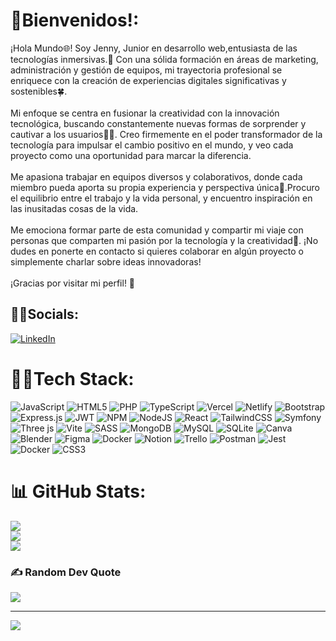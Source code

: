 # 🌻Bienvenidos!:
¡Hola Mundo🌐! Soy Jenny, Junior en desarrollo  web,entusiasta de las tecnologías inmersivas.🥽 Con una sólida formación en áreas de marketing, administración y gestión de equipos, mi trayectoria profesional se enriquece con la creación de experiencias digitales significativas y sostenibles🍀.<br><br>Mi enfoque se centra en fusionar la creatividad con la innovación tecnológica, buscando constantemente nuevas formas de sorprender y cautivar a los usuarios🐱‍💻. Creo firmemente en el poder transformador de la tecnología para impulsar el cambio positivo en el mundo, y veo cada proyecto como una oportunidad para marcar la diferencia.<br><br>Me apasiona trabajar en equipos diversos y colaborativos, donde cada miembro pueda aporta su propia experiencia y perspectiva única🐛.Procuro el equilibrio entre el trabajo y la vida personal, y encuentro inspiración en las inusitadas cosas de la vida.<br><br>Me emociona formar parte de esta comunidad y compartir mi viaje con personas que comparten mi pasión por la tecnología y la creatividad🦋. ¡No dudes en ponerte en contacto si quieres colaborar en algún proyecto o simplemente charlar sobre ideas innovadoras!<br><br>¡Gracias por visitar mi perfil! 🚀


##  🤸‍♀️Socials:
[![LinkedIn](https://img.shields.io/badge/LinkedIn-%230077B5.svg?logo=linkedin&logoColor=white)](https://linkedin.com/in/https://www.linkedin.com/in/jennydvbh/) 

#  👩‍💻Tech Stack:
![JavaScript](https://img.shields.io/badge/javascript-%23323330.svg?style=plastic&logo=javascript&logoColor=%23F7DF1E) ![HTML5](https://img.shields.io/badge/html5-%23E34F26.svg?style=plastic&logo=html5&logoColor=white) ![PHP](https://img.shields.io/badge/php-%23777BB4.svg?style=plastic&logo=php&logoColor=white) ![TypeScript](https://img.shields.io/badge/typescript-%23007ACC.svg?style=plastic&logo=typescript&logoColor=white) ![Vercel](https://img.shields.io/badge/vercel-%23000000.svg?style=plastic&logo=vercel&logoColor=white) ![Netlify](https://img.shields.io/badge/netlify-%23000000.svg?style=plastic&logo=netlify&logoColor=#00C7B7) ![Bootstrap](https://img.shields.io/badge/bootstrap-%238511FA.svg?style=plastic&logo=bootstrap&logoColor=white) ![Express.js](https://img.shields.io/badge/express.js-%23404d59.svg?style=plastic&logo=express&logoColor=%2361DAFB) ![JWT](https://img.shields.io/badge/JWT-black?style=plastic&logo=JSON%20web%20tokens) ![NPM](https://img.shields.io/badge/NPM-%23CB3837.svg?style=plastic&logo=npm&logoColor=white) ![NodeJS](https://img.shields.io/badge/node.js-6DA55F?style=plastic&logo=node.js&logoColor=white) ![React](https://img.shields.io/badge/react-%2320232a.svg?style=plastic&logo=react&logoColor=%2361DAFB) ![TailwindCSS](https://img.shields.io/badge/tailwindcss-%2338B2AC.svg?style=plastic&logo=tailwind-css&logoColor=white) ![Symfony](https://img.shields.io/badge/symfony-%23000000.svg?style=plastic&logo=symfony&logoColor=white) ![Three js](https://img.shields.io/badge/threejs-black?style=plastic&logo=three.js&logoColor=white) ![Vite](https://img.shields.io/badge/vite-%23646CFF.svg?style=plastic&logo=vite&logoColor=white) ![SASS](https://img.shields.io/badge/SASS-hotpink.svg?style=plastic&logo=SASS&logoColor=white) ![MongoDB](https://img.shields.io/badge/MongoDB-%234ea94b.svg?style=plastic&logo=mongodb&logoColor=white) ![MySQL](https://img.shields.io/badge/mysql-%2300000f.svg?style=plastic&logo=mysql&logoColor=white) ![SQLite](https://img.shields.io/badge/sqlite-%2307405e.svg?style=plastic&logo=sqlite&logoColor=white) ![Canva](https://img.shields.io/badge/Canva-%2300C4CC.svg?style=plastic&logo=Canva&logoColor=white) ![Blender](https://img.shields.io/badge/blender-%23F5792A.svg?style=plastic&logo=blender&logoColor=white) ![Figma](https://img.shields.io/badge/figma-%23F24E1E.svg?style=plastic&logo=figma&logoColor=white) ![Docker](https://img.shields.io/badge/docker-%230db7ed.svg?style=plastic&logo=docker&logoColor=white) ![Notion](https://img.shields.io/badge/Notion-%23000000.svg?style=plastic&logo=notion&logoColor=white) ![Trello](https://img.shields.io/badge/Trello-%23026AA7.svg?style=plastic&logo=Trello&logoColor=white) ![Postman](https://img.shields.io/badge/Postman-FF6C37?style=plastic&logo=postman&logoColor=white) ![Jest](https://img.shields.io/badge/-jest-%23C21325?style=plastic&logo=jest&logoColor=white) ![Docker](https://img.shields.io/badge/docker-%230db7ed.svg?style=plastic&logo=docker&logoColor=white) ![CSS3](https://img.shields.io/badge/css3-%231572B6.svg?style=plastic&logo=css3&logoColor=white)
# 📊 GitHub Stats:
![](https://github-readme-stats.vercel.app/api?username=jennyb13&theme=blue-green&hide_border=false&include_all_commits=true&count_private=true)<br/>
![](https://github-readme-streak-stats.herokuapp.com/?user=jennyb13&theme=blue-green&hide_border=false)<br/>
![](https://github-readme-stats.vercel.app/api/top-langs/?username=jennyb13&theme=blue-green&hide_border=false&include_all_commits=true&count_private=true&layout=compact)

### ✍️ Random Dev Quote
![](https://quotes-github-readme.vercel.app/api?type=horizontal&theme=radical)

---
[![](https://visitcount.itsvg.in/api?id=jennyb13&icon=0&color=8)](https://visitcount.itsvg.in)

<!-- Proudly created with GPRM ( https://gprm.itsvg.in ) -->
